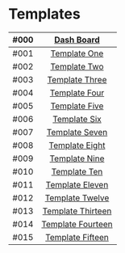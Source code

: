 # Templates


| #000 | [Dash Board ](https://tahataha579.github.io/Templates/Dash%20Board/index.html)  |
| :-- | :--: |
| #001 | [Template One](https://tahataha579.github.io/Templates/Template%20One/Tempale_One.html)  |
| #002 | [Template Two](https://tahataha579.github.io/Templates/Template%20Two/Template_Two.html) |
| #003 | [Template Three](https://tahataha579.github.io/Templates/Template%20Three/Template_Three.html)  |
| #004 | [Template Four](https://tahataha579.github.io/Templates/Template%20Four/Template_Four.html)  |
| #005 | [Template Five](https://tahataha579.github.io/Templates/Template%20Five/Template_Five.html)  |
| #006 | [Template Six](https://tahataha579.github.io/Templates/Template%20Six/Template_Six.html)  |
| #007 | [Template Seven](https://tahataha579.github.io/Templates/Template%20Seven/Template_Seven.html)  |
| #008 | [Template Eight](https://tahataha579.github.io/Templates/Template%20Eight/Template_Eight.html)  |
| #009 | [Template Nine](https://tahataha579.github.io/Templates/Template%20Nine/Template_Nine.html)  |
| #010 | [Template Ten](https://tahataha579.github.io/Templates/Template%20Ten/Template_Ten.html)  |
| #011 | [Template Eleven](https://tahataha579.github.io/Templates/Template%20Eleven/Template_Eleven.html)  |
| #012 | [Template Twelve](https://tahataha579.github.io/Templates/Template%20Twelve/Template_Twelve.html)  |
| #013 | [Template Thirteen](https://tahataha579.github.io/Templates/Template%20Thirteen/Template_Thirteen.html)  |
| #014 | [Template Fourteen](https://tahataha579.github.io/Templates/Template%20Fourteen/Template_Fourteen.html)  |
| #015 | [Template Fifteen](https://tahataha579.github.io/Templates/Template%20Fifteen/Template_Fifteen.html)  |
